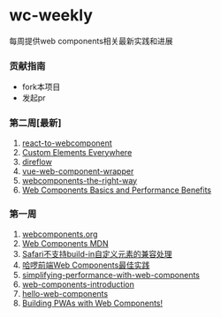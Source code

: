 # wc-weekly
每周提供web components相关最新实践和进展

### 贡献指南
+ fork本项目
+ 发起pr

### 第二周[最新]
1. [react-to-webcomponent](https://github.com/bitovi/react-to-webcomponent)
2. [Custom Elements Everywhere](https://custom-elements-everywhere.com/)
3. [direflow](https://github.com/Silind-Software/direflow)
4. [vue-web-component-wrapper](https://github.com/vuejs/vue-web-component-wrapper)
5. [webcomponents-the-right-way](https://github.com/mateusortiz/webcomponents-the-right-way)
6. [Web Components Basics and Performance Benefits](https://medium.com/@spkamboj/web-components-basics-and-performance-benefits-f7537c908075)

### 第一周
1. [webcomponents.org](https://www.webcomponents.org/)
2. [Web Components MDN](https://developer.mozilla.org/zh-CN/docs/Web/Web_Components)
3. [Safari不支持build-in自定义元素的兼容处理](https://www.zhangxinxu.com/wordpress/2021/04/safari-buildin-custom-element-polyfill/)
4. [哈啰前端Web Components最佳实践](https://mp.weixin.qq.com/s?__biz=MzI3OTE3ODk4MQ==&mid=2247485900&idx=1&sn=ef960f128243d9991974f4f1ab3ad8ec&chksm=eb4af246dc3d7b5078321ebfd0770f49d43a5c56132eff74aa1b830a51dc06a9b38c41864347&mpshare=1&scene=1&srcid=0125wWEwCfi1Q3bbgFdckYkZ&sharer_sharetime=1643115940937&sharer_shareid=b4c283574e81147fbd1d4a9102ffa25e&version=4.0.0.90428&platform=mac#rd)
5. [simplifying-performance-with-web-components](https://vaadin.com/blog/simplifying-performance-with-web-components)
6. [web-components-introduction](https://academind.com/tutorials/web-components-introduction)
7. [hello-web-components](https://github.com/fernandopasik/hello-web-components)
8. [Building PWAs with Web Components!](https://medium.com/pwabuilder/building-pwas-with-web-components-33f986bf8e4c)
